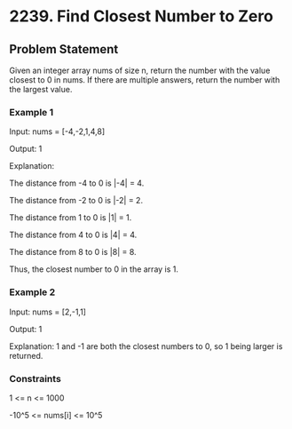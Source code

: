 # 2239. Find Closest Number to Zero

## Problem Statement

Given an integer array nums of size n, return the number with the value closest to 0 in nums. If there are multiple answers, return the number with the largest value.

### Example 1

Input: nums = [-4,-2,1,4,8]

Output: 1

Explanation:

The distance from -4 to 0 is |-4| = 4.

The distance from -2 to 0 is |-2| = 2.

The distance from 1 to 0 is |1| = 1.

The distance from 4 to 0 is |4| = 4.

The distance from 8 to 0 is |8| = 8.

Thus, the closest number to 0 in the array is 1.

### Example 2

Input: nums = [2,-1,1]

Output: 1

Explanation: 1 and -1 are both the closest numbers to 0, so 1 being larger is returned.

### Constraints

1 <= n <= 1000

-10^5 <= nums[i] <= 10^5

